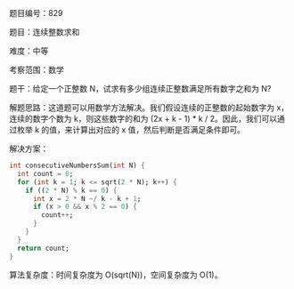 题目编号：829

题目：连续整数求和

难度：中等

考察范围：数学

题干：给定一个正整数 N，试求有多少组连续正整数满足所有数字之和为 N?

解题思路：这道题可以用数学方法解决。我们假设连续的正整数的起始数字为 x，连续的数字个数为 k，则这些数字的和为 (2x + k - 1) * k / 2。因此，我们可以通过枚举 k 的值，来计算出对应的 x 值，然后判断是否满足条件即可。

解决方案：

```dart
int consecutiveNumbersSum(int N) {
  int count = 0;
  for (int k = 1; k <= sqrt(2 * N); k++) {
    if ((2 * N) % k == 0) {
      int x = 2 * N ~/ k - k + 1;
      if (x > 0 && x % 2 == 0) {
        count++;
      }
    }
  }
  return count;
}
```

算法复杂度：时间复杂度为 O(sqrt(N))，空间复杂度为 O(1)。